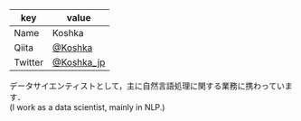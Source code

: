 |  key  |  value  |
| ---- | ---- |
|  Name  |  Koshka  |
|  Qiita  |  [@Koshka](https://qiita.com/Koshka)<br>
|  Twitter  |  [@Koshka_jp](https://twitter.com/Koshka_jp)

データサイエンティストとして，主に自然言語処理に関する業務に携わっています．<br>
(I work as a data scientist, mainly in NLP.)
